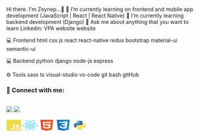 Hi there. I'm Zeynep...👋
🔭 I’m currently learning on frontend and mobile app development (JavaScript | React | React Native)
🌱 I’m currently learning backend development (Django)
💬 Ask me about anything that you want to learn
Linkedin: VPA website website



💻 Frontend
html css js react react-native redux bootstrap material-ui semantic-ui

💻 Backend
python django node-js express

⚙ Tools
sass ts visual-studio vs-code git bash gitHub  




### 📩 Connect with me:


<br>
<div align="left">
    <img height="220em" src="https://github-readme-stats.vercel.app/api?username=ZeynepE1&show_icons=true&theme=dracula&include_all_commits=true&count_private=true" />
    <img height="220em" src="https://github-readme-stats.vercel.app/api/top-langs/?username=ZeynepE1&layout=compact&langs_count=7&theme=dracula" />

</div>
<div style="display: inline_block"><br>
  <img align="center" alt="Rafa-Js" height="30" width="40" src="https://raw.githubusercontent.com/devicons/devicon/master/icons/javascript/javascript-plain.svg">
  <img align="center" alt="Rafa-React" height="30" width="40" src="https://raw.githubusercontent.com/devicons/devicon/master/icons/react/react-original.svg">
  <img align="center" alt="Rafa-HTML" height="30" width="40" src="https://raw.githubusercontent.com/devicons/devicon/master/icons/html5/html5-original.svg">
  <img align="center" alt="Rafa-CSS" height="30" width="40" src="https://raw.githubusercontent.com/devicons/devicon/master/icons/css3/css3-original.svg">
  <img align="center" alt="Rafa-Python" height="30" width="40" src="https://raw.githubusercontent.com/devicons/devicon/master/icons/python/python-original.svg">
</div>
